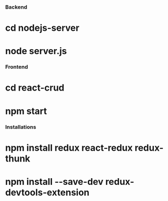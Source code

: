 ### Backend

# cd nodejs-server

# node server.js

### Frontend

# cd react-crud

# npm start

### Installations

# npm install redux react-redux redux-thunk

# npm install --save-dev redux-devtools-extension
